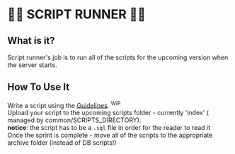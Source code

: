 # 🏃💨 SCRIPT RUNNER 🏃💨
## What is it? 
Script runner's job is to run all of the scripts for the upcoming version when the server starts.

## How To Use It
Write a script using the [Guidelines](). <sup>WIP</sup>  
Upload your script to the upcoming scripts folder - currently 'index' ( managed by common/SCRIPTS_DIRECTORY).  
**notice**: the script has to be a `.sql` file in order for the reader to read it  
Once the sprint is complete - move all of the scripts to the appropriate archive folder (instead of DB scripts!)
